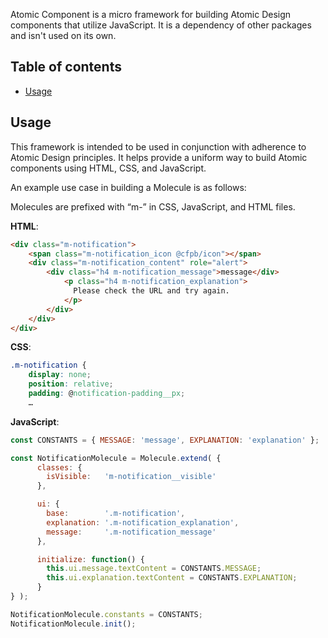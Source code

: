 Atomic Component is a micro framework for building Atomic Design components
that utilize JavaScript. It is a dependency of other packages and isn't used
on its own.


## Table of contents

- [Usage](#Usage)


## Usage

This framework is intended to be used in conjunction with adherence to
Atomic Design principles.
It helps provide a uniform way to build Atomic components using
HTML, CSS, and JavaScript.

An example use case in building a Molecule is as follows:

Molecules are prefixed with “m-” in CSS, JavaScript, and HTML files.

**HTML**:

```html
<div class="m-notification">
    <span class="m-notification_icon @cfpb/icon"></span>
    <div class="m-notification_content" role="alert">
        <div class="h4 m-notification_message">message</div>
            <p class="h4 m-notification_explanation">
              Please check the URL and try again.
            </p>
        </div>
    </div>
</div>
```

**CSS**:

```css
.m-notification {
    display: none;
    position: relative;
    padding: @notification-padding__px;
    …
```

**JavaScript**:

```js
const CONSTANTS = { MESSAGE: 'message', EXPLANATION: 'explanation' };

const NotificationMolecule = Molecule.extend( {
      classes: {
        isVisible:   'm-notification__visible'
      },

      ui: {
        base:        '.m-notification',
        explanation: '.m-notification_explanation',
        message:     '.m-notification_message'
      },

      initialize: function() {
        this.ui.message.textContent = CONSTANTS.MESSAGE;
        this.ui.explanation.textContent = CONSTANTS.EXPLANATION;
      }
} );

NotificationMolecule.constants = CONSTANTS;
NotificationMolecule.init();
```
